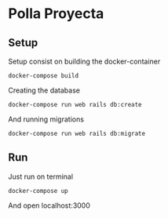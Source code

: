 # Polla Proyecta

## Setup
Setup consist on building the docker-container

``` docker-compose build ```

Creating the database

``` docker-compose run web rails db:create ```

And running migrations

``` docker-compose run web rails db:migrate ```

## Run

Just run on terminal

``` docker-compose up ```

And open localhost:3000
